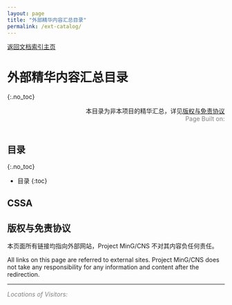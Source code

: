 ```yaml
---
layout: page
title: "外部精华内容汇总目录"
permalink: /ext-catalog/
---
```


<div>
<a href="http://www.mingcns.org">返回文档索引主页</a>
</div>

# 外部精华内容汇总目录
{:.no_toc}

<div align="right">
本目录为非本项目的精华汇总，详见<a href="#版权与免责协议">版权与免责协议</a><br>
<div style="color: grey">
Page Built on:
<i><script type="text/javascript"> document.write(document.lastModified); </script></i>
</div>
</div><br>

## 目录
{:.no_toc}

* 目录
{:toc}


<script type="text/javascript">
    // Redirects reader to an external site via util/redirector
    function redirect(name, link) {
        const redirectorPrefix = "https://www.mingcns.org/utils/redirector?";
        window.location.replace(
            redirectorPrefix + "name=" + encodeURI(name) + "&link=" + encodeURI(link));
    }

    // Renders single article item
    function renderListItem(item) {
        document.write(
            "<li> <p> <a href=\"#\" onclick=\"redirect('"
            + item[0]
            + "', '"
            + item[1]
            + "')\">"
            + item[0]
            + "</a> </p> </li>\n");
    }

    // Renders a list of articles
    function renderList(extCatlogList) {
        document.write("<ul>\n");
        extCatlogList.forEach(renderListItem)
        document.write("</ul>\n");
    }
</script>

## CSSA

<script type="text/javascript">
    const cssaList = [
        ["[2019-08-01] CSSA新生大礼包 | 99%的新生点开都流泪了", "https://mp.weixin.qq.com/s/-HDsSr8rUTzIy2HEuZZ5wg"],
        ["[2019-08-01] CSSA新生手册 | 行前准备篇", "https://mp.weixin.qq.com/s/vuSXbp57tlhQL7O3udxgHA"],
        ["[2019-08-01] CSSA新生手册 | 入学指南篇", "https://mp.weixin.qq.com/s/aEsBME0jCzmGFe3-61sY1w"],
        ["[2019-08-01] CSSA新生手册 | 学术篇", "https://mp.weixin.qq.com/s/-sqeHMCQqd2XbfThFKvz8g"],
        ["[2019-08-01] CSSA新生手册 | 生活篇", "https://mp.weixin.qq.com/s/rvpDTiANDHR2ZN7iLkwRVQ"],

    ];

    renderList(cssaList);
</script>


## 版权与免责协议

本页面所有链接均指向外部网站，Project MinG/CNS 不对其内容负任何责任。

All links on this page are referred to external sites. Project MinG/CNS does not take any
responsibility for any information and content after the redirection.

---
_<font color="grey">Locations of Visitors: </font>_
<div style="width: 50%; ">
<script type='text/javascript' id='clustrmaps' src='//cdn.clustrmaps.com/map_v2.js?cl=ffffff&w=a&t=tt&d=6dgA5xsRget7ciqINHnS-LTZ2Bt67OdMGfiecR3Qa-8&cmo=ff7a00&cmn=ff0000&ct=ffffff&co=2d78ad'></script>
</div>
